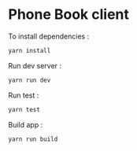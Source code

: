 # Phone Book client

To install dependencies : 
```bash
yarn install
```
Run dev server : 
```bash
yarn run dev
```
Run test : 
```bash
yarn test
```
Build app : 
```bash
yarn run build
```